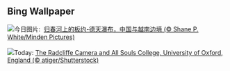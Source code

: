 ## Bing Wallpaper
![](https://www.bing.com/th?id=OHR.VietnamFalls_ZH-CN9659529108_UHD.jpg&w=1000)今日图片: &nbsp;[归春河上的板约-德天瀑布，中国与越南边境 (© Shane P. White/Minden Pictures)](https://www.bing.com/th?id=OHR.VietnamFalls_ZH-CN9659529108_UHD.jpg)
<br><br/>
![](https://www.bing.com/th?id=OHR.TolkienOxford_EN-US6755564963_UHD.jpg&w=1000)Today: [The Radcliffe Camera and All Souls College, University of Oxford, England (© atiger/Shutterstock)](https://www.bing.com/th?id=OHR.TolkienOxford_EN-US6755564963_UHD.jpg)
<br><br/>
